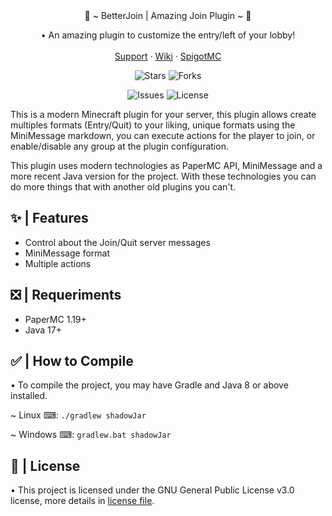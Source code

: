 
 <div align="center">
 💫 ~ BetterJoin | Amazing Join Plugin ~ 💫
  <p align="center"> 
    • An amazing plugin to customize the entry/left of your lobby!
    <br />
    <br />
    <a href="https://discord.io/aquaticstudios">Support</a>
    ·
    <a href="https://app.gitbook.com/o/NJJfo0ObAjo9gPYls1mb/s/M5AxtQDBGx3CEtj8V4eE/">Wiki</a>
    ·
    <a href="https://www.spigotmc.org/resources/034123123">SpigotMC</a>
  
  
  </p>

![Stars](https://img.shields.io/github/stars/aquaticstudios/BetterJoin?style=flat-square&logo=appveyor)
![Forks](https://img.shields.io/github/forks/aquaticstudios/BetterJoin?style=flat-square&logo=appveyor)

![Issues](https://img.shields.io/github/issues/aquaticstudios/BetterJoin?style=flat-square&logo=appveyor)
![License](https://img.shields.io/github/license/aquaticstudios/BetterJoin?style=flat-square&logo=appveyor)

</div>

This is a modern Minecraft plugin for your server, this plugin allows create multiples formats (Entry/Quit) to your liking, unique formats using the MiniMessage markdown, you can execute actions for the player to join, or enable/disable any group at the plugin configuration.

This plugin uses modern technologies as PaperMC API, MiniMessage and a more recent Java version for the project. With these technologies you can do more things that with another old plugins you can't.

## ✨ | Features

  - Control about the Join/Quit server messages
  - MiniMessage format
  - Multiple actions

## ❎ | Requeriments

  - PaperMC 1.19+
  - Java 17+

## ✅ | How to Compile
• To compile the project, you may have Gradle and Java 8 or above installed.

~ Linux ⌨: ```./gradlew shadowJar```

~ Windows ⌨: ```gradlew.bat shadowJar```

## 📜 | License
• This project is licensed under the GNU General Public License v3.0 license, more details in [license file](license.md).
